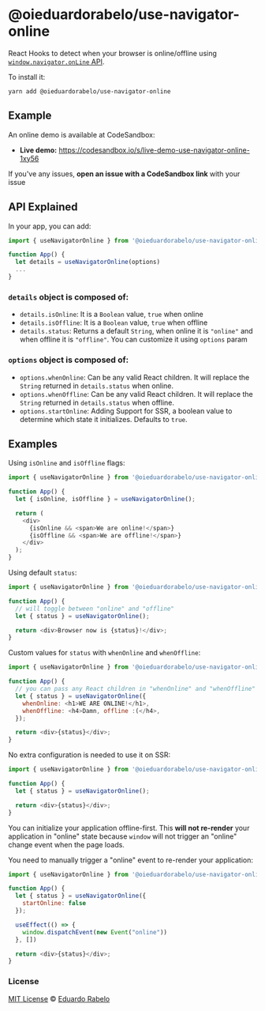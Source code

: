 # @oieduardorabelo/use-navigator-online

React Hooks to detect when your browser is online/offline using [`window.navigator.onLine` API](https://developer.mozilla.org/en-US/docs/Web/API/NavigatorOnLine).

To install it:

```
yarn add @oieduardorabelo/use-navigator-online
```

## Example

An online demo is available at CodeSandbox:

- **Live demo:** https://codesandbox.io/s/live-demo-use-navigator-online-1xy56

If you've any issues, **open an issue with a CodeSandbox link** with your issue

## API Explained

In your app, you can add:

```javascript
import { useNavigatorOnline } from '@oieduardorabelo/use-navigator-online';

function App() {
  let details = useNavigatorOnline(options)
  ...
}
```

### `details` object is composed of:

- `details.isOnline`: It is a `Boolean` value, `true` when online
- `details.isOffline`: It is a `Boolean` value, `true` when offline
- `details.status`: Returns a default `String`, when online it is `"online"` and when offline it is `"offline"`. You can customize it using `options` param

### `options` object is composed of:

- `options.whenOnline`: Can be any valid React children. It will replace the `String` returned in `details.status` when online.
- `options.whenOffline`: Can be any valid React children. It will replace the `String` returned in `details.status` when offline.
- `options.startOnline`: Adding Support for SSR, a boolean value to determine which state it initializes. Defaults to `true`.

## Examples

Using `isOnline` and `isOffline` flags:

```javascript
import { useNavigatorOnline } from '@oieduardorabelo/use-navigator-online';

function App() {
  let { isOnline, isOffline } = useNavigatorOnline();

  return (
    <div>
      {isOnline && <span>We are online!</span>}
      {isOffline && <span>We are offline!</span>}
    </div>
  );
}
```

Using default `status`:

```javascript
import { useNavigatorOnline } from '@oieduardorabelo/use-navigator-online';

function App() {
  // will toggle between "online" and "offline"
  let { status } = useNavigatorOnline();

  return <div>Browser now is {status}!</div>;
}
```

Custom values for `status` with `whenOnline` and `whenOffline`:

```javascript
import { useNavigatorOnline } from '@oieduardorabelo/use-navigator-online';

function App() {
  // you can pass any React children in "whenOnline" and "whenOffline"
  let { status } = useNavigatorOnline({
    whenOnline: <h1>WE ARE ONLINE!</h1>,
    whenOffline: <h4>Damn, offline :(</h4>,
  });

  return <div>{status}</div>;
}
```

No extra configuration is needed to use it on SSR:

```javascript
import { useNavigatorOnline } from '@oieduardorabelo/use-navigator-online';

function App() {
  let { status } = useNavigatorOnline();

  return <div>{status}</div>;
}
```

You can initialize your application offline-first. This **will not re-render** your application in "online" state because `window` will not trigger an "online" change event when the page loads.

You need to manually trigger a "online" event to re-render your application:

```javascript
import { useNavigatorOnline } from '@oieduardorabelo/use-navigator-online';

function App() {
  let { status } = useNavigatorOnline({
    startOnline: false
  });

  useEffect(() => {
    window.dispatchEvent(new Event("online"))
  }, [])

  return <div>{status}</div>;
}
```

### License

[MIT License](https://oss.ninja/mit/oieduardorabelo/) © [Eduardo Rabelo](https://eduardorabelo.me)
